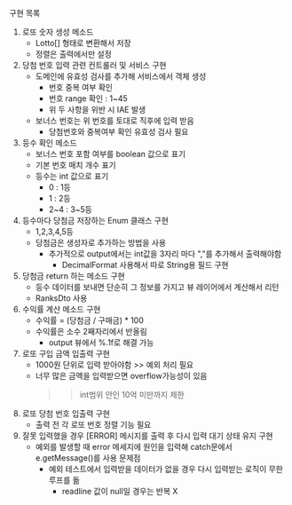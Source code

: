 구현 목록
1. 로또 숫자 생성 메소드
   - Lotto[] 형태로 변환해서 저장
   - 정렬은 출력에서만 설정
2. 당첨 번호 입력 관련 컨트롤러 및 서비스 구현
   - 도메인에 유효성 검사를 추가해 서비스에서 객체 생성
     - 번호 중복 여부 확인
     - 번호 range 확인 : 1~45
     - 위 두 사항을 위반 시 IAE 발생
   - 보너스 번호는 위 번호를 토대로 직후에 입력 받음
     - 당첨번호와 중복여부 확인 유효성 검사 필요
3. 등수 확인 메소드
   - 보너스 번호 포함 여부를 boolean 값으로 표기
   - 기본 번호 매치 개수 표기
   - 등수는 int 값으로 표기
     - 0 : 1등
     - 1 : 2등
     - 2~4 : 3~5등
4. 등수마다 당첨금 저장하는 Enum 클래스 구현
    - 1,2,3,4,5등
    - 당첨금은 생성자로 추가하는 방법을 사용
      - 추가적으로 output에서는 int값을 3자리 마다 ","를 추가해서 출력해야함
        - DecimalFormat 사용해서 따로 String용 필드 구현
5. 당첨금 return 하는 메소드 구현
   - 등수 데이터를 보내면 단순히 그 정보를 가지고 뷰 레이어에서 계산해서 리턴
   - RanksDto 사용
6. 수익률 계산 메소드 구현
   - 수익률 = (당첨금 / 구매금) * 100
   - 수익률은 소수 2째자리에서 반올림
     - output 뷰에서 %.1f로 해결 가능
7. 로또 구입 금액 입출력 구현
   - 1000원 단위로 입력 받아야함 >> 예외 처리 필요
   - 너무 많은 금액을 입력받으면 overflow가능성이 있음
     >> int범위 안인 10억 미만까지 제한
8. 로또 당첨 번호 입출력 구현
   - 출력 전 각 로또 번호 정렬 기능 필요
9. 잘못 입력했을 경우 [ERROR] 메시지를 출력 후 다시 입력 대기 상태 유지 구현
   - 예외를 발생할 때 error 메세지에 원인을 입력해 catch문에서 e.getMessage()를 사용
   문제점
     - 예외 테스트에서 입력받을 데이터가 없을 경우 다시 입력받는 로직이 무한루프를 돎
       - readline 값이 null일 경우는 반복 X